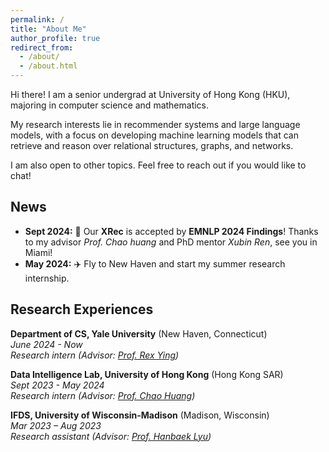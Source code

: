 ```yaml
---
permalink: /
title: "About Me"
author_profile: true
redirect_from: 
  - /about/
  - /about.html
---
```

Hi there! I am a senior undergrad at University of Hong Kong (HKU), majoring in computer science and mathematics.

My research interests lie in recommender systems and large language models, with a focus on developing machine learning models that can retrieve and reason over relational structures, graphs, and networks.

I am also open to other topics. Feel free to reach out if you would like to chat!

<!-- Feel free to reach out if you'd like to brainstorm ideas, discuss potential projects, or just geek out about the latest developments in our field. I'm open to other related areas as well. -->

News
--------------------
* **Sept 2024:** :tada: Our **XRec** is accepted by **EMNLP 2024 Findings**! Thanks to my advisor *Prof. Chao huang* and PhD mentor *Xubin Ren*, see you in Miami!
* **May 2024:** :airplane: Fly to New Haven and start my summer research internship.


Research Experiences
--------------------

**Department of CS, Yale University** (New Haven, Connecticut)\
*June 2024 - Now*\
*Research intern (Advisor: [Prof. Rex Ying](https://www.cs.yale.edu/homes/ying-rex/))*

**Data Intelligence Lab, University of Hong Kong** (Hong Kong SAR)\
*Sept 2023 - May 2024*\
*Research intern (Advisor: [Prof. Chao Huang](https://sites.google.com/view/chaoh))*

**IFDS, University of Wisconsin-Madison** (Madison, Wisconsin)\
*Mar 2023 – Aug 2023*\
*Research assistant (Advisor: [Prof. Hanbaek Lyu](https://hanbaeklyu.com))*
